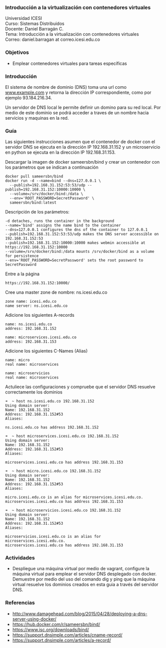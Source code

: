 ### Introducción a la virtualización con contenedores virtuales

Universidad ICESI  
Curso: Sistemas Distribuidos  
Docente: Daniel Barragán C.  
Tema: Introducción a la virtualización con contenedores virtuales  
Correo: daniel.barragan at correo.icesi.edu.co

### Objetivos
* Emplear contenedores virtuales para tareas específicas

### Introducción
El sistema de nombre de dominio (DNS) toma una url como www.example.com y retorna la dirección IP correspondiente, como por
ejemplo 93.184.216.34.

Un servidor de DNS local le permite definir un domino para su red local. Por medio de este dominio se podrá acceder a traves
de un nombre hacia servicios y maquinas en la red.

### Guía
Las siguientes instrucciones asumen que el contenedor de docker con el servidor DNS se ejecuta en la dirección IP 192.168.31.152 y un microservicio en python se ejecuta en la dirección IP 192.168.31.153.

Descargar la imagen de docker sameersbn/bind y crear un contenedor con los parámetros
que se indican a continuación
```
docker pull sameersbn/bind
docker run -d --name=bind --dns=127.0.0.1 \
  --publish=192.168.31.152:53:53/udp --publish=192.168.31.152:10000:10000 \
  --volume=/srv/docker/bind:/data \
  --env='ROOT_PASSWORD=SecretPassword' \
  sameersbn/bind:latest
```

Descripción de los parámetros:
```
-d detaches, runs the container in the background
--name='bind' assigns the name bind to the container
--dns=127.0.0.1 configures the dns of the container to 127.0.0.1
--publish=192.168.31.152:53:53/udp makes the DNS server accessible on 192.168.31.152:53
--publish=192.168.31.152:10000:10000 makes webmin accessible at https://192.168.31.152:10000
--volume=/srv/docker/bind:/data mounts /srv/docker/bind as a volume for persistence
--env='ROOT_PASSWORD=SecretPassword' sets the root password to SecretPassword
```

Entre a la página
```
https://192.168.31.152:10000/
```

Cree una master zone de nombre: ns.icesi.edu.co
```
zone name: icesi.edu.co
name server: ns.icesi.edu.co
```

Adicione los siguientes A-records
```
name: ns.icesi.edu.co
address: 192.168.31.152

name: microservices.icesi.edu.co
address: 192.168.31.153
```

Adicione los siguientes C-Names (Alias)
```
name: micro
real name: microservices

name: microservicios
real name: microservices
```

Actuliece las configuraciones y compruebe que el servidor DNS resuelve correctamente los dominios
```
➜  ~ host ns.icesi.edu.co 192.168.31.152
Using domain server:
Name: 192.168.31.152
Address: 192.168.31.152#53
Aliases:

ns.icesi.edu.co has address 192.168.31.152

➜  ~ host microservices.icesi.edu.co 192.168.31.152
Using domain server:
Name: 192.168.31.152
Address: 192.168.31.152#53
Aliases:

microservices.icesi.edu.co has address 192.168.31.153

➜  ~ host micro.icesi.edu.co 192.168.31.152
Using domain server:
Name: 192.168.31.152
Address: 192.168.31.152#53
Aliases:

micro.icesi.edu.co is an alias for microservices.icesi.edu.co.
microservices.icesi.edu.co has address 192.168.31.153

➜  ~ host microservicios.icesi.edu.co 192.168.31.152
Using domain server:
Name: 192.168.31.152
Address: 192.168.31.152#53
Aliases:

microservicios.icesi.edu.co is an alias for microservices.icesi.edu.co.
microservices.icesi.edu.co has address 192.168.31.153
```

### Actividades
* Despliegue una máquina virtual por medio de vagrant, configure la máquina virtual
para emplear el servidor DNS desplegado con docker. Demuestre por medio del uso del comando
dig y ping que la máquina virtual resuelve los dominios creados en esta guia a través del
servidor DNS.

### Referencias
* http://www.damagehead.com/blog/2015/04/28/deploying-a-dns-server-using-docker/
* https://hub.docker.com/r/sameersbn/bind/
* https://www.isc.org/downloads/bind/
* https://support.dnsimple.com/articles/cname-record/
* https://support.dnsimple.com/articles/a-record/
